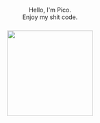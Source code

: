 <p align="center">Hello, I'm Pico.<br>Enjoy my shit code.</p>

###

<div align="center">
  <img height="200" src="https://github.com/picogoat/picogoat/assets/143557025/252edd0f-974f-4670-8f9d-eb239177645e"  />
</div>

###

